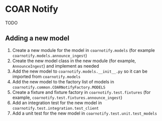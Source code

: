 # COAR Notify

TODO

## Adding a new model

1. Create a new module for the model in `coarnotify.models` (for example `coarnotify.models.announce_ingest`)
2. Create the new model class in the new module (for example, `AnnounceIngest`) and implement as needed
3. Add the new model to `coarnotify.models.__init__.py` so it can be imported from `coarnotify.models`
4. Add the new model to the factory list of models in `coarnotify.common.COARNotifyFactory.MODELS`
5. Create a fixture and fixture factory in `coarnotify.test.fixtures` (for example, `coarnotify.test.fixtures.announce_ingest`)
6. Add an integration test for the new model in `coarnotify.test.integration.test_client`
7. Add a unit test for the new model in `coarnotify.test.unit.test_models`